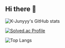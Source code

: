 ## Hi there 👋

<!--
**junseo0421/junseo0421** is a ✨ _special_ ✨ repository because its `README.md` (this file) appears on your GitHub profile.

Here are some ideas to get you started:

- 🔭 I’m currently working on ...
- 🌱 I’m currently learning ...
- 👯 I’m looking to collaborate on ...
- 🤔 I’m looking for help with ...
- 💬 Ask me about ...
- 📫 How to reach me: ...
- 😄 Pronouns: ...
- ⚡ Fun fact: ...
-->

![K-Junyyy's GitHub stats](https://github-readme-stats.vercel.app/api?username=junseo0421&show_icons=true&theme=highcontrast)

[![Solved.ac Profile](http://mazassumnida.wtf/api/generate_badge?boj=jmdmk9st)](https://solved.ac/jmdmk9st)

![Top Langs](https://github-readme-stats.vercel.app/api/top-langs/?username=junseo0421&theme=highcontrast)

